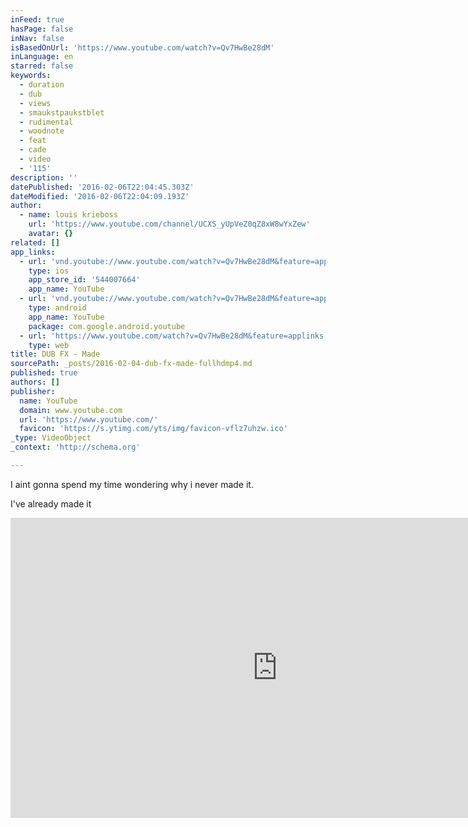 ```yaml
---
inFeed: true
hasPage: false
inNav: false
isBasedOnUrl: 'https://www.youtube.com/watch?v=Qv7HwBe28dM'
inLanguage: en
starred: false
keywords:
  - duration
  - dub
  - views
  - smaukstpaukstblet
  - rudimental
  - woodnote
  - feat
  - cade
  - video
  - '115'
description: ''
datePublished: '2016-02-06T22:04:45.303Z'
dateModified: '2016-02-06T22:04:09.193Z'
author:
  - name: louis krieboss
    url: 'https://www.youtube.com/channel/UCXS_yUpVeZ0qZ8xW8wYxZew'
    avatar: {}
related: []
app_links:
  - url: 'vnd.youtube://www.youtube.com/watch?v=Qv7HwBe28dM&feature=applinks'
    type: ios
    app_store_id: '544007664'
    app_name: YouTube
  - url: 'vnd.youtube://www.youtube.com/watch?v=Qv7HwBe28dM&feature=applinks'
    type: android
    app_name: YouTube
    package: com.google.android.youtube
  - url: 'https://www.youtube.com/watch?v=Qv7HwBe28dM&feature=applinks'
    type: web
title: DUB FX - Made
sourcePath: _posts/2016-02-04-dub-fx-made-fullhdmp4.md
published: true
authors: []
publisher:
  name: YouTube
  domain: www.youtube.com
  url: 'https://www.youtube.com/'
  favicon: 'https://s.ytimg.com/yts/img/favicon-vflz7uhzw.ico'
_type: VideoObject
_context: 'http://schema.org'

---
```

I aint gonna spend my time wondering why i never made it.

I've already made it

<iframe src="https://cdn.embedly.com/widgets/media.html?src=https%3A%2F%2Fwww.youtube.com%2Fembed%2FQv7HwBe28dM%3Ffeature%3Doembed&amp;url=https%3A%2F%2Fwww.youtube.com%2Fwatch%3Fv%3DQv7HwBe28dM&amp;image=https%3A%2F%2Fi.ytimg.com%2Fvi%2FQv7HwBe28dM%2Fhqdefault.jpg&amp;key=b7d04c9b404c499eba89ee7072e1c4f7&amp;type=text%2Fhtml&amp;schema=youtube" width="854" height="480" scrolling="no" frameborder="0" allowfullscreen="allowfullscreen" style=""></iframe>